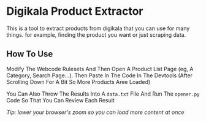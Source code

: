# Digikala Product Extractor

This is a tool to extract products from digikala that you can use for many things. for example, finding the product you want or just scraping data.

## How To Use

Modify The Webcode Rulesets And Then Open A Product List Page (eg, A Category, Search Page...). Then Paste In The Code In The Devtools (After Scrolling Down For A Bit So More Products Aree Loaded)

You Can Also Throw The Results Into A `data.txt` File And Run The `opener.py` Code So That You Can Review Each Result

*Tip: lower your browser's zoom so you can load more content at once*
